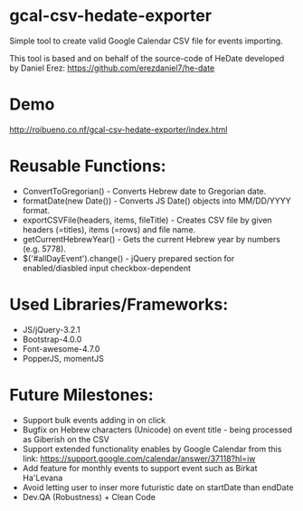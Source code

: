 # gcal-csv-hedate-exporter
Simple tool to create valid Google Calendar CSV file for events importing.

This tool is based and on behalf of the source-code of HeDate developed by Daniel Erez:
https://github.com/erezdaniel7/he-date

# Demo
http://roibueno.co.nf/gcal-csv-hedate-exporter/index.html

# Reusable Functions:
- ConvertToGregorian() - Converts Hebrew date to Gregorian date.
- formatDate(new Date()) - Converts JS Date() objects into MM/DD/YYYY format.
- exportCSVFile(headers, items, fileTitle) - Creates CSV file by given headers (=titles), items (=rows) and file name.
- getCurrentHebrewYear() - Gets the current Hebrew year by numbers (e.g. 5778).
- $('#allDayEvent').change() - jQuery prepared section for enabled/diasbled input checkbox-dependent

# Used Libraries/Frameworks:
- JS/jQuery-3.2.1
- Bootstrap-4.0.0 
- Font-awesome-4.7.0
- PopperJS, momentJS

# Future Milestones:
- Support bulk events adding in on click
- Bugfix on Hebrew characters (Unicode) on event title - being processed as Giberish on the CSV
- Support extended functionality enables by Google Calendar from this link:
https://support.google.com/calendar/answer/37118?hl=iw
- Add feature for monthly events to support event such as Birkat Ha'Levana
- Avoid letting user to inser more futuristic date on startDate than endDate
- Dev.QA (Robustness) + Clean Code
